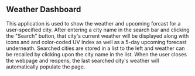 ## Weather Dashboard

This application is used to show the weather and upcoming forcast for a user-specified city. After entering a city name in the search bar and clicking the "Search" button, that city's current weather will be displayed along with icons and and color-coded UV Index as well as a 5-day upcoming forecast underneath.
Searched cities are stored in a list to the left and weather can be recalled by clicking upon the city name in the list.
When the user closes the webpage and reopens, the last searched city's weather will automatically populate the page.